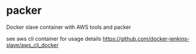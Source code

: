 # packer
Docker slave container with AWS tools and packer

see aws cli container for usage details
https://github.com/docker-jenkins-slave/aws_cli_docker
